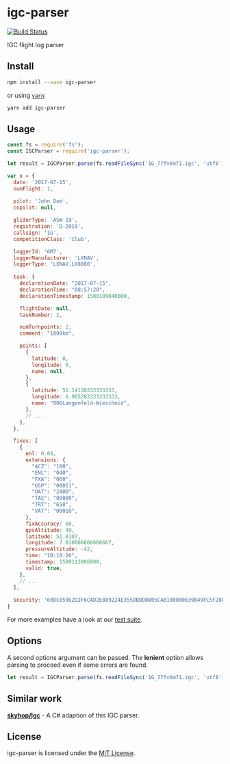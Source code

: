igc-parser
==============================================================================

[![Build Status](https://travis-ci.org/Turbo87/igc-parser.svg?branch=master)](https://travis-ci.org/Turbo87/igc-parser)

IGC flight log parser


Install
------------------------------------------------------------------------------

```bash
npm install --save igc-parser
```

or using [`yarn`](https://yarnpkg.com/):

```bash
yarn add igc-parser
```


Usage
------------------------------------------------------------------------------

```js
const fs = require('fs');
const IGCParser = require('igc-parser');

let result = IGCParser.parse(fs.readFileSync('1G_77fv6m71.igc', 'utf8'));
```

```js
var x = {
  date: '2017-07-15',
  numFlight: 1,
  
  pilot: 'John Doe',
  copilot: null,

  gliderType: 'ASW 19',
  registration: 'D-2019',
  callsign: '1G',
  competitionClass: 'Club',

  loggerId: '6M7',
  loggerManufacturer: 'LXNAV',
  loggerType: 'LXNAV,LX8080',
  
  task: {
    declarationDate: "2017-07-15",
    declarationTime: "08:57:20",
    declarationTimestamp: 1500109040000,

    flightDate: null,
    taskNumber: 2,

    numTurnpoints: 2,
    comment: "1000km",

    points: [
      {
        latitude: 0,
        longitude: 0,
        name: null,
      },
      {
        latitude: 51.14138333333333,
        longitude: 6.985283333333333,
        name: "006Langenfeld-Wiescheid",
      },
      // ...
    ],
  },

  fixes: [
    {
      enl: 0.04,
      extensions: {
        "ACZ": "100",
        "ENL": "040",
        "FXA": "060",
        "GSP": "00051",
        "OAT": "2400",
        "TAS": "00000",
        "TRT": "650",
        "VAT": "00010",
      },
      fixAccuracy: 60,
      gpsAltitude: 49,
      latitude: 51.0107,
      longitude: 7.010066666666667,
      pressureAltitude: -42,
      time: "10:18:26",
      timestamp: 1500113906000,
      valid: true,
    },
    // ...
  ],
  
  security: '60DC059E2D2F6CAD2E889224E355DBDDB805CAB100000639B49FC5F280A292C990F554789F12381380720000',
}
```

For more examples have a look at our [test suite](test.ts).

Options
------------------------------------------------------------------------------

A second options argument can be passed. The **lenient** option allows parsing to proceed even if some errors are found.

```js
let result = IGCParser.parse(fs.readFileSync('1G_77fv6m71.igc', 'utf8'), { lenient: true });
```


Similar work
------------------------------------------------------------------------------

[**skyhop/Igc**](https://github.com/skyhop/igc) - A C# adaption of this IGC parser.


License
------------------------------------------------------------------------------

igc-parser is licensed under the [MIT License](LICENSE).
